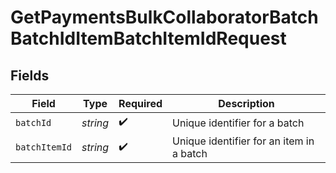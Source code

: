 # GetPaymentsBulkCollaboratorBatchBatchIdItemBatchItemIdRequest


## Fields

| Field                                    | Type                                     | Required                                 | Description                              |
| ---------------------------------------- | ---------------------------------------- | ---------------------------------------- | ---------------------------------------- |
| `batchId`                                | *string*                                 | :heavy_check_mark:                       | Unique identifier for a batch            |
| `batchItemId`                            | *string*                                 | :heavy_check_mark:                       | Unique identifier for an item in a batch |